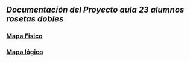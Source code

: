 ## *Documentación del Proyecto aula 23 alumnos rosetas dobles*
### <a href="https://docs.google.com/document/d/1LseZrqBXdM62tiXP-2nq7rNE2HkIkvfgXdba-ozdEns/edit#heading=h.8vuipz7f6jsf">Mapa Fisico</a>
### <a href="Ivan (1).jpg">Mapa lógico</a>
